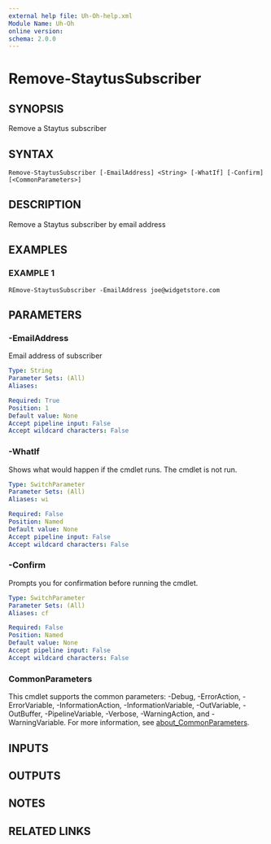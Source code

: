 ```yaml
---
external help file: Uh-Oh-help.xml
Module Name: Uh-Oh
online version:
schema: 2.0.0
---
```


# Remove-StaytusSubscriber

## SYNOPSIS
Remove a Staytus subscriber

## SYNTAX

```
Remove-StaytusSubscriber [-EmailAddress] <String> [-WhatIf] [-Confirm] [<CommonParameters>]
```

## DESCRIPTION
Remove a Staytus subscriber by email address

## EXAMPLES

### EXAMPLE 1
```
REmove-StaytusSubscriber -EmailAddress joe@widgetstore.com
```

## PARAMETERS

### -EmailAddress
Email address of subscriber

```yaml
Type: String
Parameter Sets: (All)
Aliases:

Required: True
Position: 1
Default value: None
Accept pipeline input: False
Accept wildcard characters: False
```

### -WhatIf
Shows what would happen if the cmdlet runs.
The cmdlet is not run.

```yaml
Type: SwitchParameter
Parameter Sets: (All)
Aliases: wi

Required: False
Position: Named
Default value: None
Accept pipeline input: False
Accept wildcard characters: False
```

### -Confirm
Prompts you for confirmation before running the cmdlet.

```yaml
Type: SwitchParameter
Parameter Sets: (All)
Aliases: cf

Required: False
Position: Named
Default value: None
Accept pipeline input: False
Accept wildcard characters: False
```

### CommonParameters
This cmdlet supports the common parameters: -Debug, -ErrorAction, -ErrorVariable, -InformationAction, -InformationVariable, -OutVariable, -OutBuffer, -PipelineVariable, -Verbose, -WarningAction, and -WarningVariable. For more information, see [about_CommonParameters](http://go.microsoft.com/fwlink/?LinkID=113216).

## INPUTS

## OUTPUTS

## NOTES

## RELATED LINKS
